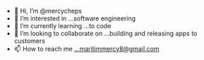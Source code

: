 - 👋 Hi, I’m @mercycheps
- 👀 I’m interested in ...software engineering
- 🌱 I’m currently learning ...to code
- 💞️ I’m looking to collaborate on ...building and releasing apps to customers
- 📫 How to reach me ...maritimmercy8@gmail.com

<!---
mercycheps/mercycheps is a ✨ special ✨ repository because its `README.md` (this file) appears on your GitHub profile.
You can click the Preview link to take a look at your changes.
--->
